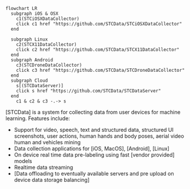 
```mermaid
flowchart LR
  subgraph iOS & OSX
    c1(STCiOSXDataCollector)
    click c1 href "https://github.com/STCData/STCiOSXDataCollector"
  end
  
  subgraph Linux
    c2(STCX11DataCollector)
    click c2 href "https://github.com/STCData/STCX11DataCollector"
  end
  subgraph Android 
    c3(STCDroneDataCollector)
    click c3 href "https://github.com/STCData/STCDroneDataCollector"
  end
  subgraph Cloud
    s[(STCDataServer)]
    click s href "https://github.com/STCData/STCDataServer"
  end
    c1 & c2 & c3 -.-> s
```

[STCData] is a system for collecting data from user devices for machine learning. Features include:

 - Support for video, speech, text and structured data, structured UI screenshots, user actions, human hands and body poses, aerial video human and vehicles mining
 - Data collection applications for [iOS, MacOS], [Android], [Linux]
 - On device real time data pre-labeling using fast [vendor provided] models
 - Realtime data streaming
 - [Data offloading to eventually available servers and pre upload on device data storage balancing]

